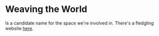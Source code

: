 # Weaving the World

Is a candidate name for the space we're involved in. There's a fledgling website [here](https://www.weavingtheworld.org/). 